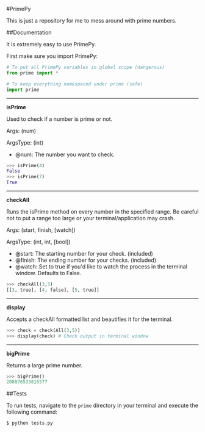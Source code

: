 #PrimePy

This is just a repository for me to mess around with prime numbers.


##Documentation

It is extremely easy to use PrimePy.

First make sure you import PrimePy:

```python
# To put all PrimePy variables in global scope (dangerous)
from prime import *

# To keep everything namespaced under prime (safe)
import prime
```

----------

**isPrime**

Used to check if a number is prime or not.

Args: (num)

ArgsType: (int)

- @num: The number you want to check.

```python
>>> isPrime(4)
False
>>> isPrime(7)
True
```

----------


**checkAll**

Runs the isPrime method on every number in the specified range. Be careful not to put a range too large or your terminal/application may crash.

Args: (start, finish, [watch])

ArgsType: (int, int, [bool])

- @start: The starting number for your check. (included)
- @finish: The ending number for your checks. (included)
- @watch: Set to true if you'd like to watch the process in the terminal window. Defaults to False.

```python
>>> checkAll(3,5)
[[3, true], [4, false], [5, true]]
```

----------

**display**

Accepts a checkAll formatted list and beautifies it for the terminal.

```python
>>> check = check(All(3,5))
>>> display(check) # Check output in terminal window
```

----------

**bigPrime**

Returns a large prime number.

```python
>>> bigPrime()
208076533816577
```


##Tests

To run tests, navigate to the `prime` directory in your terminal and execute the following command:

```
$ python tests.py
```